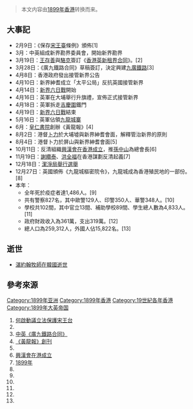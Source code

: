 > 本文内容由[1899年香港](https://zh.wikipedia.org/wiki/1899年香港)转换而来。


## 大事記

  - 2月9日：《保存[宋王臺](../Page/宋王臺.md "wikilink")條例》頒佈\[1\]
  - 3月：中英組成新界勘界委員會，開始新界勘界
  - 3月19日：[王存善](../Page/王存善.md "wikilink")與[駱克](../Page/駱克.md "wikilink")簽訂《[香港英新租界合同](https://zh.wikipedia.org/wiki/香港英新租界合同 "wikilink")》。\[2\]
  - 3月28日：《廣九鐵路合同》草稿簽訂，決定興建[九廣鐵路](../Page/九廣鐵路.md "wikilink")\[3\]
  - 4月8日：香港政府發出接管新界公告
  - 4月10日：新界紳耆成立「太平公局」反抗英國接管新界
  - 4月14日：[新界六日戰](../Page/新界六日戰.md "wikilink")開始
  - 4月16日：英軍在大埔舉行升旗禮，宣佈正式接管新界
  - 4月18日：英軍拆走[吉慶圍](../Page/吉慶圍.md "wikilink")鐵門
  - 4月19日：[新界六日戰](../Page/新界六日戰.md "wikilink")結束
  - 5月16日：英軍佔領[九龍城寨](https://zh.wikipedia.org/wiki/九龍城寨 "wikilink")
  - 6月：[皇仁書院](../Page/皇仁書院.md "wikilink")創辦《黃龍報》\[4\]
  - 8月2日：港督[卜力](../Page/卜力.md "wikilink")於大埔墟與新界紳耆會面，解釋管治新界的原則
  - 8月4日：港督卜力於屏山與新界紳耆會面\[5\]
  - 10月11日：反清組織[興漢會在香港成立](https://zh.wikipedia.org/wiki/興漢會 "wikilink")，推[孫中山](../Page/孫中山.md "wikilink")為總會長\[6\]
  - 11月19日：[謝纘泰](../Page/謝纘泰.md "wikilink")、[洪全福](../Page/洪全福.md "wikilink")在香港謀劃反清起義\[7\]
  - 12月18日：[潔淨局舉行選舉](../Page/1899年香港潔淨局選舉.md "wikilink")
  - 12月27日：英國頒佈《九龍城樞密院令》，九龍城成為香港殖民地的一部份。\[8\]
  - 本年：
      - 全年死於疫症者達1,486人。\[9\]
      - 共有警察827名，其中歐警129人、印警350人、華警348人。\[10\]
      - 學校共102間，其中官立13間、補助學校89間、學生總人數為4,833人。\[11\]
      - 政府財政收入為361萬，支出319萬。\[12\]
      - 總人口為259,312人，外國人佔15,822名。\[13\]

## 逝世

  - [湛約翰牧師在韓國逝世](https://zh.wikipedia.org/wiki/湛約翰 "wikilink")

## 參考來源

[Category:1899年亚洲](https://zh.wikipedia.org/wiki/Category:1899年亚洲 "wikilink") [Category:1899年香港](https://zh.wikipedia.org/wiki/Category:1899年香港 "wikilink") [Category:19世紀各年香港](https://zh.wikipedia.org/wiki/Category:19世紀各年香港 "wikilink") [Category:1899年大英帝国](https://zh.wikipedia.org/wiki/Category:1899年大英帝国 "wikilink")

1.  [何啟動議立法保護宋王台](http://www.lingkee.com/chist/html/chiculture/hk/cbfz/1899/1899_hqdy.htm)
2.
3.  [中英《廣九鐵路合同》](http://www.lingkee.com/chist/html/chiculture/hk/cbfz/1899/1899_zygj.htm)
4.  [《黃龍報》創刊](http://www.lingkee.com/chist/html/chiculture/hk/cbfz/1899/1899_hlbc.htm)
5.
6.  [興漢會在港成立](http://www.lingkee.com/chist/html/chiculture/hk/cbfz/1899/1899_xhhz.htm)
7.  [1899年](http://www.lingkee.com/chist/html/chiculture/hk/cbfz/1899/1899_11.htm)
8.
9.
10.
11.
12.
13.